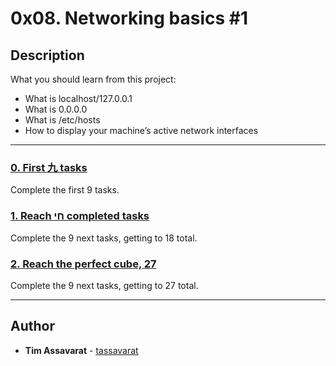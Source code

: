 # 0x08. Networking basics #1

## Description
What you should learn from this project:

* What is localhost/127.0.0.1
* What is 0.0.0.0
* What is /etc/hosts
* How to display your machine’s active network interfaces

---

### [0. First 九 tasks](./0-first_9_tasks)
Complete the first 9 tasks.


### [1. Reach חי completed tasks](./1-next-9-tasks)
Complete the 9 next tasks, getting to 18 total.


### [2. Reach the perfect cube, 27](./2-last-9-tasks)
Complete the 9 next tasks, getting to 27 total.

---

## Author
* **Tim Assavarat** - [tassavarat](https://github.com/tassavarat)
